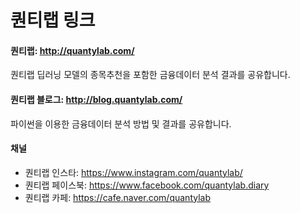 # 퀀티랩 링크

#### 퀀티랩: http://quantylab.com/

퀀티랩 딥러닝 모델의 종목추천을 포함한 금융데이터 분석 결과를 공유합니다.

#### 퀀티랩 블로그: http://blog.quantylab.com/

파이썬을 이용한 금융데이터 분석 방법 및 결과를 공유합니다.

#### 채널
- 퀀티랩 인스타: https://www.instagram.com/quantylab/
- 퀀티랩 페이스북: https://www.facebook.com/quantylab.diary
- 퀀티랩 카페: https://cafe.naver.com/quantylab
